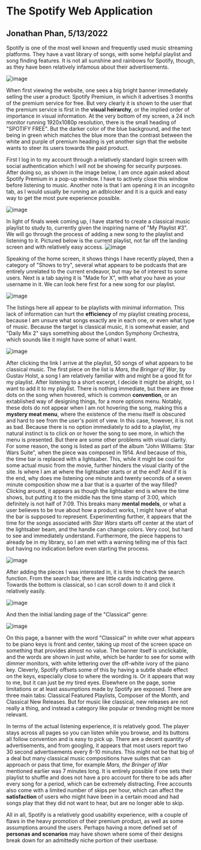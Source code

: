 # The Spotify Web Application
## Jonathan Phan, 5/13/2022

Spotify is one of the most well known and frequently used music streaming platforms. They have a vast library of songs, with some helpful playlist and song finding features. It is not all sunshine and rainbows for Spotify, though, as they have been relatively infamous about their advertisements. 

![image](https://user-images.githubusercontent.com/72906410/168417104-dfc99870-0055-4d2a-a8a4-c8216c2062f0.png)

When first viewing the website, one sees a big bright banner immediately selling the user a product: Spotify Premium, in which it advertises 3 months of the premium service for free. But very clearly it is shown to the user that the premium service is first in the **visual heirarchy**, or the implied order of importance in visual information. At the very bottom of my screen, a 24 inch monitor running 1920x1080p resolution, there is the small heading of "SPOTIFY FREE". But the darker color of the blue background, and the text being in green which matches the blue more than the contrast between the white and purple of premium heading is yet another sign that the website wants to steer its users towards the paid product. 

First I log in to my account through a relatively standard login screen with social authentication which I will not be showing for security purposes. After doing so, as shown in the image below, I am once again asked about Spotify Premium in a pop-up window. I have to actively close this window before listening to music. Another note is that I am opening it in an incognito tab, as I would usually be running an adblocker and it is a quick and easy way to get the most pure experience possible.

![image](https://user-images.githubusercontent.com/72906410/168417332-6339dbfe-109c-4ad6-8bed-a55bfceffa2f.png)

In light of finals week coming up, I have started to create a classical music playlist to study to, currently given the inspiring name of "My Playlist #3". We will go through the process of adding a new song to the playlist and listening to it. Pictured below is the current playlist, not far off the landing screen and with relatively easy access. 
![image](https://user-images.githubusercontent.com/72906410/168417491-3fcd1770-a8cc-4417-bd73-939c53a31c97.png)

Speaking of the home screen, it shows things I have recently played, then a category of "Shows to try", several what appears to be podcasts that are entirely unrelated to the current endeavor, but may be of interest to some users. Next is a tab saying it is "Made for X", with what you have as your username in it. We can look here first for a new song for our playlist.

![image](https://user-images.githubusercontent.com/72906410/168417627-2cde69dd-06be-4111-8029-23cb86d0446f.png)

The listings here all appear to be playlists with minimal information. This lack of information can hurt the **efficiency** of my playlist creating process, because I am unsure what songs exactly are in each one, or even what type of music. Because the target is classical music, it is somewhat easier, and "Daily Mix 2" says something about the London Symphony Orchestra, which sounds like it might have some of what I want. 

![image](https://user-images.githubusercontent.com/72906410/168417710-93b2bfce-ecb0-4e04-84a1-20d263fc96c4.png)

After clicking the link I arrive at the playlist, 50 songs of what appears to be classical music. The first piece on the list is *Mars, the Bringer of War*, by Gustav Holst, a song I am relatively familiar with and might be a good fit for my playlist. After listening to a short excerpt, I decide it might be alright, so I want to add it to my playlist. There is nothing immediate, but there are three dots on the song when hovered, which is common **convention**, or an extablished way of designing things, for a more options menu. Notably, these dots do not appear when I am not hovering the song, making this a **mystery meat menu**, where the existence of the menu itself is obscured and hard to see from the user's point of view. In this case, however, it is not as bad. Because there is no option immediately to add to a playlist, my natural instinct is to click on or hover the song to see more, in which the menu is presented. But there are some other problems with visual clarity. For some reason, the song is listed as part of the album "John Williams: Star Wars Suite", when the piece was composed in 1914. And because of this, the time bar is replaced with a lightsaber. This, while it might be cool for some actual music from the movie, further hinders the visual clarity of the site. Is where I am at where the lightsaber starts or at the end? And if it is the end, why does me listening one minute and twenty seconds of a seven minute composition show me a bar that is a quarter of the way filled? Clicking around, it appears as though the lightsaber end is where the time shows, but putting it to the middle has the time stamp of 3:00, which definitely is not half of 7:09. This breaks many **mental models**, or what a user believes to be true about how a product works, I might have of what the bar is supposed to represent. Experimenting further, it appears that the time for the songs associated with *Star Wars* starts off center at the start of the lightsaber beam, and the handle can change colors. Very cool, but hard to see and immediately understand. Furthermore, the piece happens to already be in my library, so I am met with a warning telling me of this fact but having no indication before even starting the process.

![image](https://user-images.githubusercontent.com/72906410/168417889-12885160-c46f-4d51-9150-1d4874e49824.png)

After adding the pieces I was interested in, it is time to check the search function. From the search bar, there are little cards indicating genre. Towards the bottom is classical, so I can scroll down to it and click it relatively easily. 

![image](https://user-images.githubusercontent.com/72906410/168418452-0b440ffb-c750-4da5-bf53-64da657d2d46.png)

And then the initial landing page of the "Classical" genre:

![image](https://user-images.githubusercontent.com/72906410/168418469-eeae97e4-ac98-4354-a3f3-d4714d9e316c.png)

On this page, a banner with the word "Classical" in white over what appears to be piano keys is front and center, taking up most of the screen space on something that provides almost no value. The banner itself is unclickable, and the words are shown in just white, which be harder to see for some with dimmer monitors, with white lettering over the off-white ivory of the piano key. Cleverly, Spotify offsets some of this by having a subtle shade effect on the keys, especially close to where the wording is. Or it appears that way to me, but it can just be my tired eyes. Elsewhere on the page, some limitations or at least assumptions made by Spotify are exposed. There are three main tabs: Classical Featured Playlists, Composer of the Month, and Classical New Releases. But for music like classical, new releases are not really a thing, and instead a category like popular or trending might be more relevant. 

In terms of the actual listening experience, it is relatively good. The player stays across all pages so you can listen while you browse, and its buttons all follow convention and is easy to pick up. There are a decent quantity of advertisements, and from googling, it appears that most users report two 30 second advertisements every 8-10 minutes. This might not be that big of a deal but many classical music compositions have suites that can approach or pass that time, for example *Mars, the Bringer of War* mentioned earlier was 7 minutes long. It is entirely possible if one sets their playlist to shuffle and does not have a pro account for there to be ads after every song for a period, which can be extremely distracting. Free accounts also come with a limited number of skips per hour, which can affect the **satisfaction** of users who might have been in a certain mood and had songs play that they did not want to hear, but are no longer able to skip.

All in all, Spotify is a relatively good usability experience, with a couple of flaws in the heavy promotion of their premium product, as well as some assumptions around the users. Perhaps having a more defined set of **personas and scenarios** may have shown where some of their designs break down for an admittedly niche portion of their userbase.
